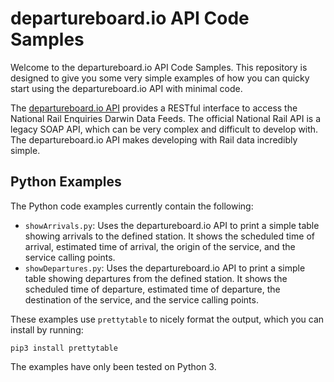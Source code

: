 # departureboard.io API Code Samples
Welcome to the departureboard.io API Code Samples. This repository is designed to give you some very simple examples of how you can quicky start using the departureboard.io API with minimal code.

The [departureboard.io API](https://api.departureboard.io/#introduction) provides a RESTful interface to access the National Rail Enquiries Darwin Data Feeds. The official National Rail API is a legacy SOAP API, which can be very complex and difficult to develop with. The departureboard.io API makes developing with Rail data incredibly simple.

## Python Examples
The Python code examples currently contain the following:

* `showArrivals.py`: Uses the departureboard.io API to print a simple table showing arrivals to the defined station. It shows the scheduled time of arrival, estimated time of arrival, the origin of the service, and the service calling points.
* `showDepartures.py`: Uses the departureboard.io API to print a simple table showing departures from the defined station. It shows the scheduled time of departure, estimated time of departure, the destination of the service, and the service calling points.

These examples use `prettytable` to nicely format the output, which you can install by running:

```
pip3 install prettytable
```

The examples have only been tested on Python 3.